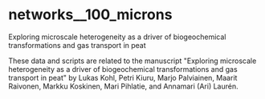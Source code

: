 # networks__100_microns
Exploring microscale heterogeneity as a driver of biogeochemical transformations and gas transport in peat  

These data and scripts are related to the manuscript "Exploring microscale heterogeneity as a driver of biogeochemical transformations and gas transport in peat" by Lukas Kohl, Petri Kiuru, Marjo Palviainen,  Maarit Raivonen, Markku Koskinen, Mari Pihlatie, and Annamari (Ari) Laurén.

